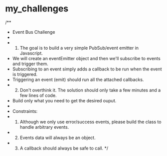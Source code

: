# my_challenges
/**
 * Event Bus Challenge
 * 
 * 1. The goal is to build a very simple PubSub/event emitter in Javascript. 
 *    We will create an eventEmitter object and then we'll subscribe to events and trigger them. 
 *    Subscribing to an event simply adds a callback to be run when the event is triggered. 
 *    Triggering an event (emit) should run all the attached callbacks.
 * 2. Don't overthink it. The solution should only take a few minutes and a few lines of code. 
 *    Build only what you need to get the desired ouput.
 * 
 * Constraints:
 * 1. Although we only use error/success events, please build the class to handle arbitrary events.
 * 2. Events data will always be an object.
 * 3. A callback should always be safe to call.
 */
